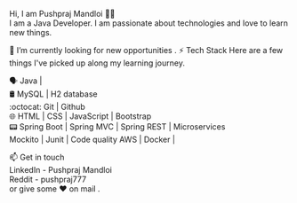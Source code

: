 
Hi, I am Pushpraj Mandloi 👨‍💻<br>
I am a Java Developer. I am passionate about technologies and love to learn new things.

🔭 I’m currently looking for new opportunities .
⚡ Tech Stack
Here are a few things I've picked up along my learning journey.

🗣  Java | <br>
🛢️ MySQL | H2 database<br>
:octocat: Git | Github <br>
🌐 HTML | CSS | JavaScript | Bootstrap <br>
📟 Spring Boot | Spring MVC | Spring REST | 
Microservices<br>
Mockito | Junit | Code quality
AWS | Docker |

📫 Get in touch<br>
LinkedIn - Pushpraj Mandloi<br>
Reddit - pushpraj777<br>
or give some ♥ on mail .
